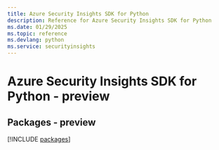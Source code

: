 ```yaml
---
title: Azure Security Insights SDK for Python
description: Reference for Azure Security Insights SDK for Python
ms.date: 01/29/2025
ms.topic: reference
ms.devlang: python
ms.service: securityinsights
---
```

# Azure Security Insights SDK for Python - preview
## Packages - preview
[!INCLUDE [packages](security-insights-index.md)]